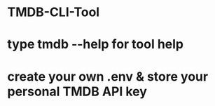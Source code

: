 # TMDB-CLI-Tool

# type tmdb --help for tool help

# create your own .env & store your personal TMDB API key 
